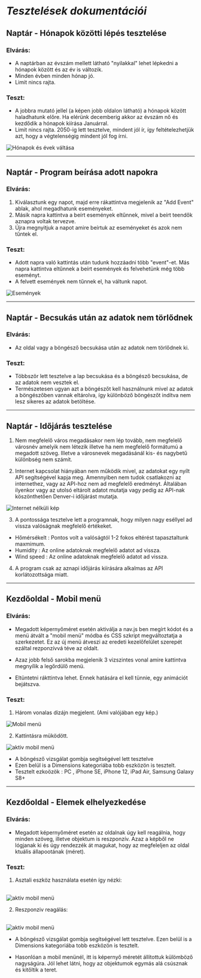 # ***Tesztelések dokumentációi***


## **Naptár - Hónapok közötti lépés tesztelése**

### **Elvárás:**
* A naptárban az évszám mellett látható "nyilakkal" lehet lépkedni a hónapok között és az év is változik.
* Minden évben minden hónap jó.
* Limit nincs rajta.

### **Teszt:**
* A jobbra mutató jellel (a képen jobb oldalon látható) a hónapok között haladhatunk előre. Ha elérünk decemberig akkor az évszám nő és kezdődik a hónapok kiírása Januárral.
* Limit nincs rajta. 2050-ig lett tesztelve, mindent jól ír, így feltételezhetjük azt, hogy a végtelenségig mindent jól fog írni.

<img src="naptarhonapleptetes.jpg" alt="Hónapok és évek váltása">

---

## **Naptár - Program beírása adott napokra**

### **Elvárás:**
1. Kiválasztunk egy napot, majd erre rákattintva megjelenik az "Add Event" ablak, ahol megadhatunk eseményeket.
2. Másik napra kattintva a beírt események eltűnnek, mivel a beírt teendők aznapra voltak tervezve.
3. Újra megnyitjuk a napot amire beírtuk az eseményeket és azok nem tűntek el.

### **Teszt:**
* Adott napra való kattintás után tudunk hozzáadni több "event"-et. Más napra kattintva eltűnnek a beírt események és felvehetünk még több eseményt.
* A felvett események nem tűnnek el, ha váltunk napot.

<img src="naptarevents.jpg" alt="Események">

---

## **Naptár - Becsukás után az adatok nem törlődnek**

### **Elvárás:**
* Az oldal vagy a böngésző becsukása után az adatok nem törlődnek ki.

### **Teszt:**
* Többször lett tesztelve a lap becsukása és a böngésző becsukása, de az adatok nem vesztek el.
* Természetesen ugyan azt a böngészőt kell használnunk mivel az adatok a böngészőben vannak eltárolva, így különböző böngészőt indítva nem lesz sikeres az adatok betöltése.

---

## **Naptár - Időjárás tesztelése**

1. Nem megfelelő város megadásakor nem lép tovább, nem megfelelő városnév amelyik nem létezik illetve ha nem megfelelő formátumú a megadott szöveg. Illetve a városnevek megadásánál kis- és nagybetű különbség nem számít.

2. Internet kapcsolat hiányában nem működik mivel, az adatokat egy nyílt API segítségével kapja meg. Amennyiben nem tudok csatlakozni az internethez, vagy az API-hoz nem ad megfelelő eredményt. Általában ilyenkor vagy az utolsó eltárolt adatot mutatja vagy pedig az API-nak köszönthetően Denver-i időjárást mutatja.



<img src="Internet_hianyaban.png" alt="Internet nélküli kép">


3. A pontossága tesztelve lett a programnak, hogy milyen nagy eséllyel ad vissza valóságnak megfelelő értékeket.
- Hőmérsékelt : Pontos volt a valóságtól 1-2 fokos eltérést tapasztaltunk maxmimum.
- Humidity : Az online adatoknak megfelelő adatot ad vissza.
- Wind speed : Az online adatoknak megfelelő adatot ad vissza.

4. A program csak az aznapi időjárás kiírására alkalmas az API korlátozottsága miatt.



---

## **Kezdőoldal - Mobil menü**

### **Elvárás:**
* Megadott képernyőméret esetén aktiválja a nav.js ben megírt kódot és a menü átvált a "mobil menü" módba és CSS szkript megváltoztatja a szerkezetet. Ez az új menü átveszi az eredeti kezelőfelület szerepét ezáltal rezponzívvá téve az oldalt.

* Azaz jobb felső sarokba megjelenik 3 vizszintes vonal amire kattintva megnyílik a legőrdülő menü. 

* Eltüntetni rákttintva lehet. Ennek hatására el kell tünnie, egy animációt bejátszva. 

### **Teszt:**

1. Három vonalas dizájn megjelent. (Ami valójában egy kép.)

<img src="mobil_menu.png" alt="Mobil menü">

2. Kattintásra müködött.

<img src="aktiv_mobil_menu.png" alt="aktiv mobil menü">

* A böngésző vizsgálat gombja segítségével lett tesztelve
* Ezen belül is a Dimensions kategoriába tobb eszközön is tesztelt.
* Tesztelt ezkoözök : PC , iPhone SE, iPhone 12, iPad Air, Samsung Galaxy S8+

---

## **Kezdőoldal - Elemek elhelyezkedése**

### **Elvárás:**
* Megadott képernyőméret esetén az oldalnak úgy kell reagálnia, hogy minden szöveg, illetve objektum is reszponzív. Azaz a képből ne lógjanak ki és úgy rendezzék át magukat, hogy az megfeleljen az oldal ktuális állapootának (méret).

### **Teszt:**

1. Asztali eszköz használata esetén így nézki:
<br>

<img src="objektum.png" alt="aktiv mobil menü">

2. Reszponziv reagálás:
<br>

<img src="objektum_reszponziv.png" alt="aktiv mobil menü">

* A böngésző vizsgálat gombja segítségével lett tesztelve. Ezen belül is a Dimensions kategoriába tobb eszközön is tesztelt.

* Hasonlóan a mobil menünél, itt is képernyő méretét állítottuk külömböző nagyságúra. Jól lehet látni, hogy az objektumok egymás alá csúsznak és kitőltik a teret.